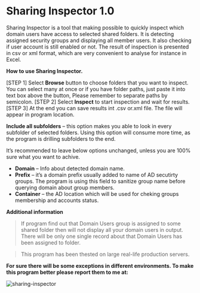 # Sharing Inspector 1.0

Sharing Inspector is a tool that making possible to quickly inspect which domain users have access to selected shared folders. It is detecting assigned security groups and displaying all member users. It also checking if user account is still enabled or not. The result of inspection is presented in csv or xml format, which are very convenient to analyse for instance in Excel.

**How to use Sharing Inspector.**

[STEP 1] Select **Browse** button to choose folders that you want to inspect. You can select many at once or if you have folder paths, just paste it into text box above the button, Please remember to separate paths by semicolon.
[STEP 2] Select **Inspect** to start inspection and wait for results.
[STEP 3] At the end you can save results int .csv or.xml file. The file will appear in program location.

**Include all subfolders** – this option makes you able to look in every subfolder of selected folders. Using this option will consume more time, as the program is drilling subfolders to the end. 

It’s recommended to leave below options unchanged, unless you are 100% sure what you want to achive.
- **Domain** – Info about detected domain name.
- **Prefix** – it’s a domain prefix usually added to name of AD secutirty groups. The program is using this field to sanitize group name before querying domain about group members.
- **Container** – the AD location which will be used for cheking groups membership and accounts status.

**Additional information**

> If program find out that Domain Users group is assigned to some shared folder then will not display all your domain users in output. There will be only one single record about that Domain Users has been assigned to folder.

> This program has been thested on large real-life production servers.

**For sure there will be some exceptions in different environments. To make this program better please report them to me at: <email>**

![sharing-inspector](https://user-images.githubusercontent.com/32539815/132106021-e43863ce-8621-4d28-8672-aa4ee6ef3b7f.jpg)

